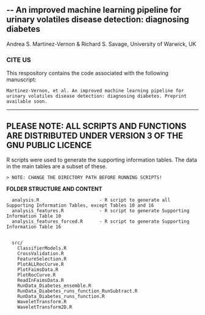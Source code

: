 --
An improved machine learning pipeline for urinary volatiles disease detection: diagnosing diabetes
--
Andrea S. Martinez-Vernon & Richard S. Savage, University of Warwick, UK

### CITE US
This respository contains the code associated with the following manuscript:

```
Martinez-Vernon, et al. An improved machine learning pipeline for urinary volatiles disease detection: diagnosing diabetes. Preprint available soon. 
```

---------------------------------------------------------------------------------------------------------
 PLEASE NOTE:  ALL SCRIPTS AND FUNCTIONS ARE DISTRIBUTED UNDER VERSION 3 OF THE GNU PUBLIC LICENCE 
---------------------------------------------------------------------------------------------------------
R scripts were used to generate the supporting information tables. The data in the main tables are a subset of these.
	
	> NOTE: CHANGE THE DIRECTORY PATH BEFORE RUNNING SCRIPTS!


**FOLDER STRUCTURE AND CONTENT**
```
  analysis.R                      - R script to generate all Supporting Information Tables, except Tables 10 and 16
  analysis_features.R             - R script to generate Supporting Information Table 10
  analysis_features_forced.R      - R script to generate Supporting Information Table 16


  src/
    ClassifierModels.R
    CrossValidation.R
    FeatureSelection.R
    PlotALLRocCurve.R
    PlotFaimsData.R
    PlotRocCurve.R
    ReadInFaimsData.R
    RunData_Diabetes_ensemble.R
    RunData_Diabetes_runs_function_RunSubtract.R
    RunData_Diabetes_runs_function.R
    WaveletTransform.R
    WaveletTransform2D.R
```
<!----
data/ 
	  DiabetesLonestar/             - Directory containing 115 subfolders that hold the FAIMS sample runs
		  <DATE> ID/					        - Naming convention for subfolders (e.g. 020614 DM145)
			  export_matrix_0001.txt 	  - Text file containing Lonestar instrument data for first sample run
			  export_matrix_0002.txt	  - Text file containing Lonestar instrument data for second sample run
			  export_matrix_0003.txt	  - Text file containing Lonestar instrument data for third sample run
	  demo_data.rda				 	        - R object containing the demographic variables associated with the  
---->
